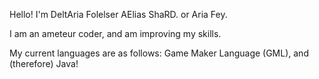 Hello! I'm DeltAria Folelser AElias ShaRD. or Aria Fey.

I am an ameteur coder, and am improving my skills.

My current languages are as follows: Game Maker Language (GML), and (therefore) Java!
